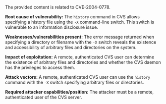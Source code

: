 The provided content is related to CVE-2004-0778.

**Root cause of vulnerability:** The `history` command in CVS allows specifying a history file using the `-X` command-line switch. This switch is vulnerable to an information disclosure issue.

**Weaknesses/vulnerabilities present:** The error message returned when specifying a directory or filename with the `-X` switch reveals the existence and accessibility of arbitrary files and directories on the system.

**Impact of exploitation:** A remote, authenticated CVS user can determine the existence of arbitrary files and directories and whether the CVS daemon has the privileges to access them.

**Attack vectors:** A remote, authenticated CVS user can use the `history` command with the `-X` switch specifying arbitrary files or directories.

**Required attacker capabilities/position:** The attacker must be a remote, authenticated user of the CVS server.